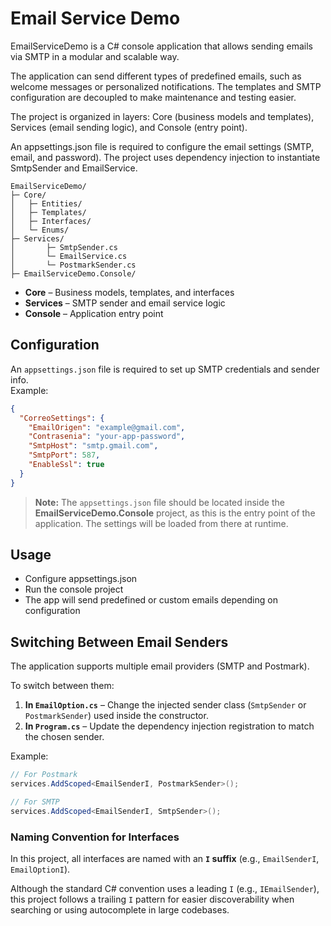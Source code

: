 
# Email Service Demo

EmailServiceDemo is a C# console application that allows sending emails via SMTP in a modular and scalable way.

The application can send different types of predefined emails, such as welcome messages or personalized notifications. The templates and SMTP configuration are decoupled to make maintenance and testing easier.

The project is organized in layers: Core (business models and templates), Services (email sending logic), and Console (entry point).

An appsettings.json file is required to configure the email settings (SMTP, email, and password). The project uses dependency injection to instantiate SmtpSender and EmailService.

```
EmailServiceDemo/
├─ Core/
│   ├─ Entities/
│   ├─ Templates/
│   ├─ Interfaces/
│   └─ Enums/
├─ Services/
│       ├─ SmtpSender.cs 
│       └─ EmailService.cs
│       └─ PostmarkSender.cs
├─ EmailServiceDemo.Console/

```


- **Core** – Business models, templates, and interfaces  
- **Services** – SMTP sender and email service logic  
- **Console** – Application entry point  

## Configuration

An `appsettings.json` file is required to set up SMTP credentials and sender info.  
Example:

```json
{
  "CorreoSettings": {
    "EmailOrigen": "example@gmail.com",
    "Contrasenia": "your-app-password",
    "SmtpHost": "smtp.gmail.com",
    "SmtpPort": 587,
    "EnableSsl": true
  }
}
```
> **Note:** The `appsettings.json` file should be located inside the **EmailServiceDemo.Console** project, as this is the entry point of the application. The settings will be loaded from there at runtime.


## Usage

- Configure appsettings.json
- Run the console project
- The app will send predefined or custom emails depending on configuration


## Switching Between Email Senders

The application supports multiple email providers (SMTP and Postmark).

To switch between them:

1. **In `EmailOption.cs`** – Change the injected sender class (`SmtpSender` or `PostmarkSender`) used inside the constructor.
2. **In `Program.cs`** – Update the dependency injection registration to match the chosen sender.

Example:
```csharp
// For Postmark
services.AddScoped<EmailSenderI, PostmarkSender>();

// For SMTP
services.AddScoped<EmailSenderI, SmtpSender>();
```

### Naming Convention for Interfaces

In this project, all interfaces are named with an **`I` suffix** (e.g., `EmailSenderI`, `EmailOptionI`).

Although the standard C# convention uses a leading `I` (e.g., `IEmailSender`), this project follows a trailing `I` pattern for easier discoverability when searching or using autocomplete in large codebases.

